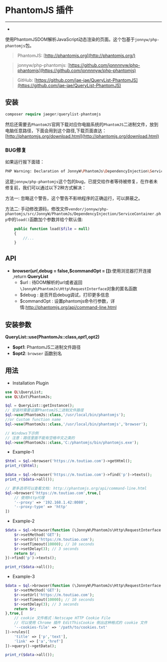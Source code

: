 # PhantomJS 插件

---
- [](#anchor)

使用PhantomJSDOM解析JavaScript动态渲染的页面。这个包基于`jonnyw/php-phantomjs`包。

> PhantomJS: [http://phantomjs.org](http://phantomjs.org/)

> jonnyw/php-phantomjs: [https://github.com/jonnnnyw/php-phantomjs](https://github.com/jonnnnyw/php-phantomjs)

> GitHub: [https://github.com/jae-jae/QueryList-PhantomJS](https://github.com/jae-jae/QueryList-PhantomJS)

## 安装
```php
composer require jaeger/querylist-phantomjs
```
然后还需要去`PhantomJS`官网下载对应你电脑系统的`PhantomJS`二进制文件，放到电脑任意路径，下面会用到这个路径,下载页面直达：[http://phantomjs.org/download.html](http://phantomjs.org/download.html)

### BUG修复
如果运行报下面错：
```bash
PHP Warning: Declaration of JonnyW\PhantomJs\DependencyInjection\ServiceContainer::load() should be compatible with Symfony\Component\DependencyInjection\Container::load($file) in /wwwroot/vendor/jonnyw/php-phantomjs/src/JonnyW/PhantomJs/DependencyInjection/ServiceContainer.php on line 20
```
这是`jonnyw/php-phantomjs`这个包的bug，已提交给作者等待被修复，在作者未修复前，我们可以通过以下2种方式解决：

方法一: 忽略这个警告，这个警告不影响程序的正确运行，可以屏蔽之。

方法二: 手动修改源码，修改文件`vendor/jonnyw/php-phantomjs/src/JonnyW/PhantomJs/DependencyInjection/ServiceContainer.php`中的`load()`函数加个参数并给个默认值:

```php
    public function load($file = null)
    {
        //...
    }
```

## API
-  **browser($url,$debug = false,$commandOpt = [])**:使用浏览器打开连接 ,return **QueryList**
	- $url : 待DOM解析的url或者返回`\JonnyW\PhantomJs\Http\RequestInterface`对象的匿名函数
	- $debug : 是否开启debug调试，打印更多信息
	- $commandOpt : 设置phantomjs命令行参数，详情:http://phantomjs.org/api/command-line.html

## 安装参数

 **QueryList::use(PhantomJs::class,$opt1,$opt2)**
- **$opt1**: PhantomJS二进制文件路径
-  **$opt2**: `browser` 函数别名


## 用法

- Installation Plugin

```php
use QL\QueryList;
use QL\Ext\PhantomJs;

$ql = QueryList::getInstance();
// 安装时需要设置PhantomJS二进制文件路径
$ql->use(PhantomJs::class,'/usr/local/bin/phantomjs');
//or Custom function name
$ql->use(PhantomJs::class,'/usr/local/bin/phantomjs','browser');

// Windows下示例
// 注意：路径里面不能有空格中文之类的
$ql->use(PhantomJs::class,'C:/phantomjs/bin/phantomjs.exe');
```

- Example-1

```php
$html = $ql->browser('https://m.toutiao.com')->getHtml();
print_r($html);

$data = $ql->browser('https://m.toutiao.com')->find('p')->texts();
print_r($data->all());

// 更多选项可以查看文档: http://phantomjs.org/api/command-line.html
$ql->browser('https://m.toutiao.com',true,[
	// 使用http代理
	'--proxy' => '192.168.1.42:8080',
    '--proxy-type' => 'http'
])

```
- Example-2

```php
$data = $ql->browser(function (\JonnyW\PhantomJs\Http\RequestInterface $r){
    $r->setMethod('GET');
    $r->setUrl('https://m.toutiao.com');
    $r->setTimeout(10000); // 10 seconds
    $r->setDelay(3); // 3 seconds
    return $r;
})->find('p')->texts();

print_r($data->all());
```
- Example-3

```php
$data = $ql->browser(function (\JonnyW\PhantomJs\Http\RequestInterface $r){
    $r->setMethod('GET');
    $r->setUrl('https://m.toutiao.com');
    $r->setTimeout(10000); // 10 seconds
    $r->setDelay(3); // 3 seconds
    return $r;
},true,[
    // cookie 文件格式：Netscape HTTP Cookie File
    // 可以使用 Chrome 插件 EditThisCookie 倒出这种格式的 cookie 文件
    '--cookies-file' => '/path/to/cookies.txt'
])->rules([
    'title' => ['p','text'],
    'link' => ['a','href']
])->query()->getData();

print_r($data->all());
```

